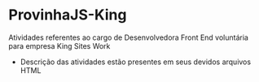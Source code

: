 # ProvinhaJS-King
 Atividades referentes ao cargo de Desenvolvedora Front End voluntária para empresa King Sites Work
 - Descrição das atividades estão presentes em seus devidos arquivos HTML
